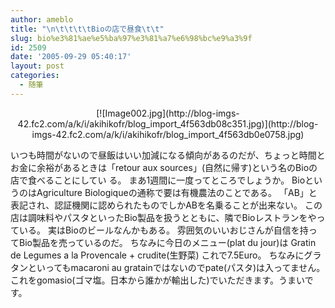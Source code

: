 ```yaml
---
author: ameblo
title: "\n\t\t\t\tBioの店で昼食\t\t"
slug: bio%e3%81%ae%e5%ba%97%e3%81%a7%e6%98%bc%e9%a3%9f
id: 2509
date: '2005-09-29 05:40:17'
layout: post
categories:
  - 随筆
---
```


<div align="center">[![Image002.jpg](http://blog-imgs-42.fc2.com/a/k/i/akihikofr/blog_import_4f563db08c351.jpg)](http://blog-imgs-42.fc2.com/a/k/i/akihikofr/blog_import_4f563db0e0758.jpg)</div>

いつも時間がないので昼飯はいい加減になる傾向があるのだが、ちょっと時間とお金に余裕があるときは「retour aux sources」(自然に帰す)という名のBioの店で食べることにしてい る。 まあ1週間に一度ってところでしょうか。 BioというのはAgriculture Biologiqueの通称で要は有機農法のことである。 「AB」と表記され、認証機関に認められたものでしかABを名乗ることが出来ない。 この店は調味料やパスタといったBio製品を扱うとともに、隣でBioレストランをやっている。 実はBioのビールなんかもある。 雰囲気のいいおじさんが自信を持ってBio製品を売っているのだ。 ちなみに今日のメニュー(plat du jour)は Gratin de Legumes a la Provencale + crudite(生野菜) これで7.5Euro。 ちなみにグラタンといってもmacaroni au gratainではないのでpate(パスタ)は入ってません。 これをgomasio(ゴマ塩。日本から誰かが輸出した)でいただきます。うまいです。